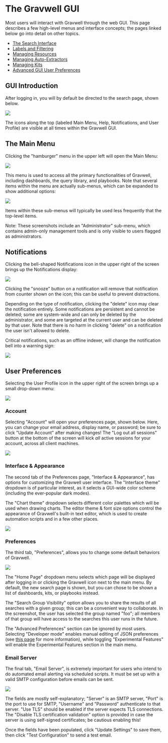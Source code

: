 # The Gravwell GUI

Most users will interact with Gravwell through the web GUI. This page describes a few high-level menus and interface concepts; the pages linked below go into detail on other topics.

* [The Search Interface](queries/queries.md)
* [Labels and Filtering](labels/labels.md)
* [Managing Resources](#!resources/resources.md)
* [Managing Auto-Extractors](#!configuration/autoextractors.md)
* [Managing Kits](#!kits/kits.md)
* [Advanced GUI User Preferences](#!configuration/gui.md)

## GUI Introduction

After logging in, you will by default be directed to the search page, shown below.

![](searchpage.png)

The icons along the top (labeled Main Menu, Help, Notifications, and User Profile) are visible at all times within the Gravwell GUI.

## The Main Menu

Clicking the "hamburger" menu in the upper left will open the Main Menu:

![](menu.png)

This menu is used to access all the primary functionalities of Gravwell, including dashboards, the query library, and playbooks. Note that several items within the menu are actually sub-menus, which can be expanded to show additional options:

![](menu-expanded.png)

Items within these sub-menus will typically be used less frequently that the top-level items.

Note: These screenshots include an "Administrator" sub-menu, which contains admin-only management tools and is only visible to users flagged as administrators.

## Notifications

Clicking the bell-shaped Notifications icon in the upper right of the screen brings up the Notifications display:

![](notifications.png)

Clicking the "snooze" button on a notification will remove that notification from counter shown on the icon; this can be useful to prevent distractions.

Depending on the type of notification, clicking the "delete" icon may clear the notification entirely. Some notifications are persistent and cannot be deleted; some are system-wide and can only be deleted by the administrator, and some are targeted at the current user and can be deleted by that user. Note that there is no harm in clicking "delete" on a notification the user isn't allowed to delete.

Critical notifications, such as an offline indexer, will change the notification bell into a warning sign:

![](notif-warn.png)

## User Preferences

Selecting the User Profile icon in the upper right of the screen brings up a small drop-down menu:

![](user-dropdown.png)

### Account

Selecting "Account" will open your preferences page, shown below. Here, you can change your email address, display name, or password; be sure to click "Update Account" after making changes! The "Log out all sessions" button at the bottom of the screen will kick *all* active sessions for your account, across all client machines.

![](account-prefs.png)

### Interface & Appearance 

The second tab of the Preferences page, "Interface & Appearance", has options for customizing the Gravwell user interface. The "Interface theme" dropdown is of particular interest, as it selects a GUI-wide color scheme (including the ever-popular dark modes). 

The "Chart theme" dropdown selects different color palettes which will be used when drawing charts. The editor theme & font size options control the appearance of Gravwell's built-in text editor, which is used to create automation scripts and in a few other places.

![](interface-prefs.png)

### Preferences

The third tab, "Preferences", allows you to change some default behaviors of Gravwell.

![](general-prefs.png)

The "Home Page" dropdown menu selects which page will be displayed after logging in or clicking the Gravwell icon next to the main menu. By default, the new search page is shown, but you can chose to be shown a list of dashboards, kits, or playbooks instead.

The "Search Group Visibility" option allows you to share the results of all searches with a given group; this can be a convenient way to collaborate. In the screenshot, the user has selected the group named "foo"; all members of that group will have access to the searches this user runs in the future.

The "Advanced Preferences" section can be ignored by most users. Selecting "Developer mode" enables manual editing of JSON preferences (see [this page](!#configuration/gui.md) for more information), while toggling "Experimental Features" will enable the Experimental Features section in the main menu.

### Email Server

The final tab, "Email Server", is extremely important for users who intend to do automated email alerting via scheduled scripts. It must be set up with a valid SMTP configuration before emails can be sent.

![](email-prefs.png)

The fields are mostly self-explanatory; "Server" is an SMTP server, "Port" is the port to use for SMTP, "Username" and "Password" authenticate to that server. "Use TLS" should be enabled if the server expects TLS connections. The "Disable TLS certification validation" option is provided in case the server is using self-signed certificates; be cautious enabling this!

Once the fields have been populated, click "Update Settings" to save them, then click "Test Configuration" to send a test email.